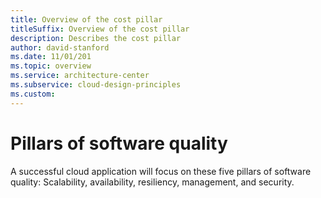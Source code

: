 ```yaml
---
title: Overview of the cost pillar 
titleSuffix: Overview of the cost pillar
description: Describes the cost pillar
author: david-stanford
ms.date: 11/01/201
ms.topic: overview
ms.service: architecture-center
ms.subservice: cloud-design-principles
ms.custom: 
---
```


# Pillars of software quality

A successful cloud application will focus on these five pillars of software quality: Scalability, availability, resiliency, management, and security.

